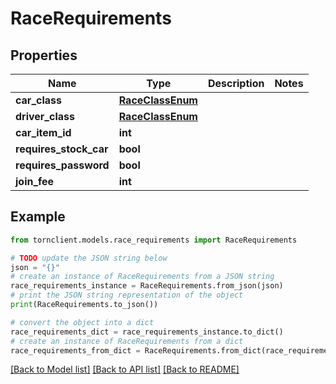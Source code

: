 # RaceRequirements


## Properties

Name | Type | Description | Notes
------------ | ------------- | ------------- | -------------
**car_class** | [**RaceClassEnum**](RaceClassEnum.md) |  | 
**driver_class** | [**RaceClassEnum**](RaceClassEnum.md) |  | 
**car_item_id** | **int** |  | 
**requires_stock_car** | **bool** |  | 
**requires_password** | **bool** |  | 
**join_fee** | **int** |  | 

## Example

```python
from tornclient.models.race_requirements import RaceRequirements

# TODO update the JSON string below
json = "{}"
# create an instance of RaceRequirements from a JSON string
race_requirements_instance = RaceRequirements.from_json(json)
# print the JSON string representation of the object
print(RaceRequirements.to_json())

# convert the object into a dict
race_requirements_dict = race_requirements_instance.to_dict()
# create an instance of RaceRequirements from a dict
race_requirements_from_dict = RaceRequirements.from_dict(race_requirements_dict)
```
[[Back to Model list]](../README.md#documentation-for-models) [[Back to API list]](../README.md#documentation-for-api-endpoints) [[Back to README]](../README.md)


